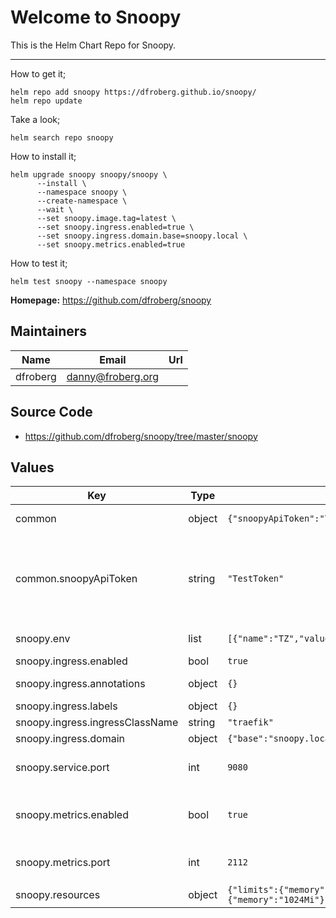 # Welcome to Snoopy
This is the Helm Chart Repo for Snoopy.

---
How to get it;
~~~
helm repo add snoopy https://dfroberg.github.io/snoopy/
helm repo update
~~~
Take a look;
~~~
helm search repo snoopy
~~~
How to install it;
~~~
helm upgrade snoopy snoopy/snoopy \
      --install \
      --namespace snoopy \
      --create-namespace \
      --wait \
      --set snoopy.image.tag=latest \
      --set snoopy.ingress.enabled=true \
      --set snoopy.ingress.domain.base=snoopy.local \
      --set snoopy.metrics.enabled=true
~~~
How to test it;
~~~
helm test snoopy --namespace snoopy
~~~

**Homepage:** <https://github.com/dfroberg/snoopy>

## Maintainers

| Name | Email | Url |
| ---- | ------ | --- |
| dfroberg | <danny@froberg.org> |  |

## Source Code

* <https://github.com/dfroberg/snoopy/tree/master/snoopy>

## Values

| Key | Type | Default | Description |
|-----|------|---------|-------------|
| common | object | `{"snoopyApiToken":"TestToken"}` | Common values for all services |
| common.snoopyApiToken | string | `"TestToken"` | This is optional, will be populated by a random string if not defined or already present in a secret. |
| snoopy.env | list | `[{"name":"TZ","value":"Europe/Stockholm"}]` | Environment vars to set |
| snoopy.ingress.enabled | bool | `true` | Enable ingress |
| snoopy.ingress.annotations | object | `{}` | Ingress annotations |
| snoopy.ingress.labels | object | `{}` | Ingress labels |
| snoopy.ingress.ingressClassName | string | `"traefik"` | IngressClassname |
| snoopy.ingress.domain | object | `{"base":"snoopy.local","prefix":"","suffix":""}` | Build host string |
| snoopy.service.port | int | `9080` | Port number (Defaults to 9080) |
| snoopy.metrics.enabled | bool | `true` | Enable if you wish to enable prometheus metrics |
| snoopy.metrics.port | int | `2112` | Port number (Defaults to 2112) |
| snoopy.resources | object | `{"limits":{"memory":"1024Mi"},"requests":{"memory":"1024Mi"}}` | Resource limits |


